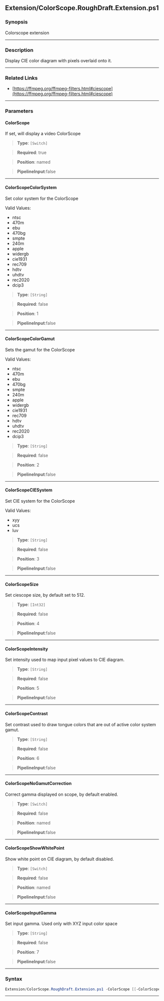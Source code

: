 
Extension/ColorScope.RoughDraft.Extension.ps1
---------------------------------------------
### Synopsis
Colorscope extension

---
### Description

Display CIE color diagram with pixels overlaid onto it.

---
### Related Links
* [https://ffmpeg.org/ffmpeg-filters.html#ciescope](https://ffmpeg.org/ffmpeg-filters.html#ciescope)



---
### Parameters
#### **ColorScope**

If set, will display a video ColorScope



> **Type**: ```[Switch]```

> **Required**: true

> **Position**: named

> **PipelineInput**:false



---
#### **ColorScopeColorSystem**

Set color system for the ColorScope



Valid Values:

* ntsc
* 470m
* ebu
* 470bg
* smpte
* 240m
* apple
* widergb
* cie1931
* rec709
* hdtv
* uhdtv
* rec2020
* dcip3



> **Type**: ```[String]```

> **Required**: false

> **Position**: 1

> **PipelineInput**:false



---
#### **ColorScopeColorGamut**

Sets the gamut for the ColorScope



Valid Values:

* ntsc
* 470m
* ebu
* 470bg
* smpte
* 240m
* apple
* widergb
* cie1931
* rec709
* hdtv
* uhdtv
* rec2020
* dcip3



> **Type**: ```[String]```

> **Required**: false

> **Position**: 2

> **PipelineInput**:false



---
#### **ColorScopeCIESystem**

Set CIE system for the ColorScope



Valid Values:

* xyy
* ucs
* luv



> **Type**: ```[String]```

> **Required**: false

> **Position**: 3

> **PipelineInput**:false



---
#### **ColorScopeSize**

Set ciescope size, by default set to 512.



> **Type**: ```[Int32]```

> **Required**: false

> **Position**: 4

> **PipelineInput**:false



---
#### **ColorScopeIntensity**

Set intensity used to map input pixel values to CIE diagram.



> **Type**: ```[String]```

> **Required**: false

> **Position**: 5

> **PipelineInput**:false



---
#### **ColorScopeContrast**

Set contrast used to draw tongue colors that are out of active color system gamut.



> **Type**: ```[String]```

> **Required**: false

> **Position**: 6

> **PipelineInput**:false



---
#### **ColorScopeNoGamutCorrection**

Correct gamma displayed on scope, by default enabled.



> **Type**: ```[Switch]```

> **Required**: false

> **Position**: named

> **PipelineInput**:false



---
#### **ColorScopeShowWhitePoint**

Show white point on CIE diagram, by default disabled.



> **Type**: ```[Switch]```

> **Required**: false

> **Position**: named

> **PipelineInput**:false



---
#### **ColorScopeInputGamma**

Set input gamma. Used only with XYZ input color space



> **Type**: ```[String]```

> **Required**: false

> **Position**: 7

> **PipelineInput**:false



---
### Syntax
```PowerShell
Extension/ColorScope.RoughDraft.Extension.ps1 -ColorScope [[-ColorScopeColorSystem] <String>] [[-ColorScopeColorGamut] <String>] [[-ColorScopeCIESystem] <String>] [[-ColorScopeSize] <Int32>] [[-ColorScopeIntensity] <String>] [[-ColorScopeContrast] <String>] [-ColorScopeNoGamutCorrection] [-ColorScopeShowWhitePoint] [[-ColorScopeInputGamma] <String>] [<CommonParameters>]
```
---



